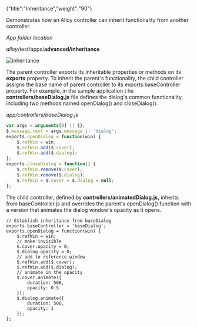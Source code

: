 {"title":"Inheritance","weight":"90"}

Demonstrates how an Alloy controller can inherit functionality from another controller.

*App folder location*

_alloy_/test/apps/**advanced/inheritance**

![inheritance](/Images/appc/download/attachments/41845661/inheritance.png)

The parent controller exports its inheritable properties or methods on its **exports** property. To inherit the parent's functionality, the child controller assigns the base name of parent controller to its exports.baseController property. For example, in the sample application t he **controllers/baseDialog.js** file defines the dialog's common functionality, including two methods named openDialog() and closeDialog().

*app/controllers/baseDialog.js*

```javascript
var args = arguments[0] || {};
$.message.text = args.message || 'dialog';
exports.openDialog = function(win) {
    $.refWin = win;
    $.refWin.add($.cover);
    $.refWin.add($.dialog);
};
exports.closeDialog = function() {
    $.refWin.remove($.cover);
    $.refWin.remove($.dialog);
    $.refWin = $.cover = $.dialog = null;
};
```

The child controller, defined by **controllers/animatedDialog.js,** inherits from baseController.js and overrides the parent's openDialog() function with a version that animates the dialog window's opacity as it opens.

```
// Establish inheritance from baseDialog
exports.baseController = 'baseDialog';
exports.openDialog = function(win) {
    $.refWin = win;
    // make invisible
    $.cover.opacity = 0;
    $.dialog.opacity = 0;
    // add to reference window
    $.refWin.add($.cover);
    $.refWin.add($.dialog);
    // animate in the opacity
    $.cover.animate({
        duration: 500,
        opacity: 0.5
    });
    $.dialog.animate({
        duration: 500,
        opacity: 1
    });
};
```
